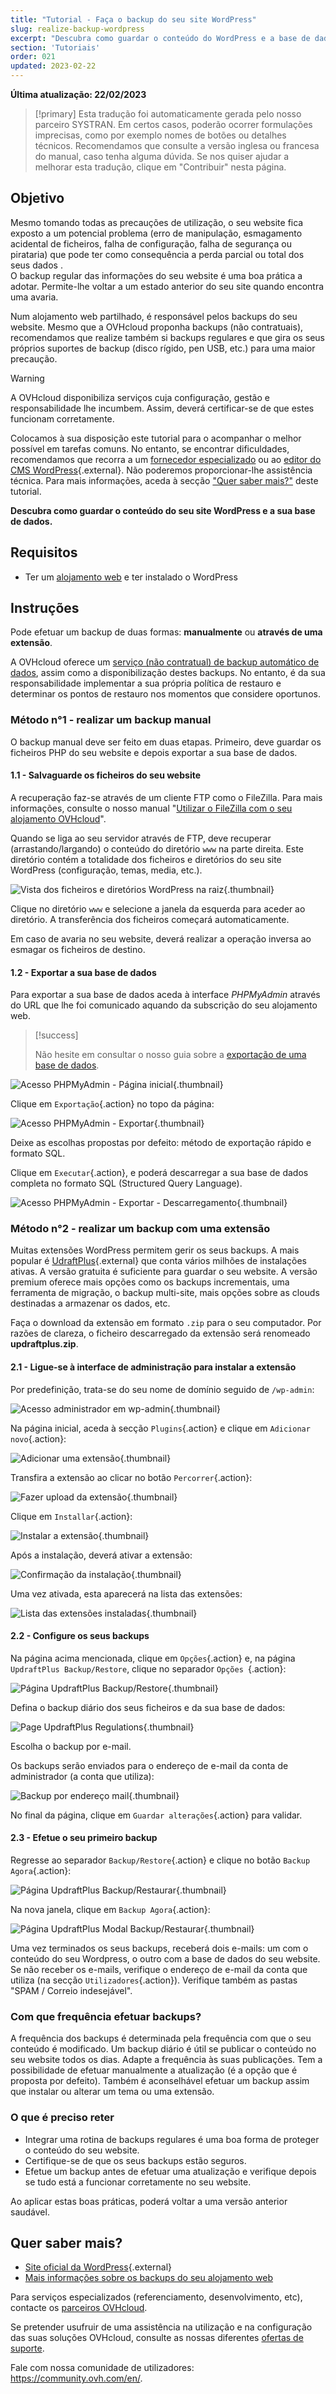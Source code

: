 ```yaml
---
title: "Tutorial - Faça o backup do seu site WordPress"
slug: realize-backup-wordpress
excerpt: "Descubra como guardar o conteúdo do WordPress e a base de dados do seu website"
section: 'Tutoriais'
order: 021
updated: 2023-02-22
---
```


**Última atualização: 22/02/2023**

> [!primary]
> Esta tradução foi automaticamente gerada pelo nosso parceiro SYSTRAN. Em certos casos, poderão ocorrer formulações imprecisas, como por exemplo nomes de botões ou detalhes técnicos. Recomendamos que consulte a versão inglesa ou francesa do manual, caso tenha alguma dúvida. Se nos quiser ajudar a melhorar esta tradução, clique em "Contribuir" nesta página.
>

## Objetivo

Mesmo tomando todas as precauções de utilização, o seu website fica exposto a um potencial problema (erro de manipulação, esmagamento acidental de ficheiros, falha de configuração, falha de segurança ou pirataria) que pode ter como consequência a perda parcial ou total dos seus dados .<br>
O backup regular das informações do seu website é uma boa prática a adotar. Permite-lhe voltar a um estado anterior do seu site quando encontra uma avaria.

Num alojamento web partilhado, é responsável pelos backups do seu website. Mesmo que a OVHcloud proponha backups (não contratuais), recomendamos que realize também si backups regulares e que gira os seus próprios suportes de backup (disco rígido, pen USB, etc.) para uma maior precaução.

> [!warning]
>
> A OVHcloud disponibiliza serviços cuja configuração, gestão e responsabilidade lhe incumbem. Assim, deverá certificar-se de que estes funcionam corretamente.
> 
> Colocamos à sua disposição este tutorial para o acompanhar o melhor possível em tarefas comuns. No entanto, se encontrar dificuldades, recomendamos que recorra a um [fornecedor especializado](https://partner.ovhcloud.com/pt/directory/) ou ao [editor do CMS WordPress](https://wordpress.com/support/){.external}. Não poderemos proporcionar-lhe assistência técnica. Para mais informações, aceda à secção ["Quer saber mais?"](#go-further) deste tutorial.
>

**Descubra como guardar o conteúdo do seu site WordPress e a sua base de dados.**

## Requisitos

- Ter um [alojamento web](https://www.ovhcloud.com/pt/web-hosting/) e ter instalado o WordPress

## Instruções

Pode efetuar um backup de duas formas: **manualmente** ou **através de uma extensão**.

A OVHcloud oferece um [serviço (não contratual) de backup automático de dados](https://docs.ovh.com/pt/hosting/restauracao-ftp-filezilla-area-de-cliente/), assim como a disponibilização destes backups. No entanto, é da sua responsabilidade implementar a sua própria política de restauro e determinar os pontos de restauro nos momentos que considere oportunos.

### Método n°1 - realizar um backup manual

O backup manual deve ser feito em duas etapas. Primeiro, deve guardar os ficheiros PHP do seu website e depois exportar a sua base de dados.

#### 1.1 - Salvaguarde os ficheiros do seu website

A recuperação faz-se através de um cliente FTP como o FileZilla. Para mais informações, consulte o nosso manual "[Utilizar o FileZilla com o seu alojamento OVHcloud](https://docs.ovh.com/pt/hosting/partilhado_guia_de_utilizacao_do_filezilla/)".

Quando se liga ao seu servidor através de FTP, deve recuperar (arrastando/largando) o conteúdo do diretório `www` na parte direita. Este diretório contém a totalidade dos ficheiros e diretórios do seu site WordPress (configuração, temas, media, etc.).

![Vista dos ficheiros e diretórios WordPress na raiz](images/how_to_backup_your_wordpress_1.png){.thumbnail}

Clique no diretório `www` e selecione a janela da esquerda para aceder ao diretório. A transferência dos ficheiros começará automaticamente.

Em caso de avaria no seu website, deverá realizar a operação inversa ao esmagar os ficheiros de destino.

#### 1.2 - Exportar a sua base de dados

Para exportar a sua base de dados aceda à interface _PHPMyAdmin_ através do URL que lhe foi comunicado aquando da subscrição do seu alojamento web.

> [!success]
>
> Não hesite em consultar o nosso guia sobre a [exportação de uma base de dados](https://docs.ovh.com/pt/hosting/partilhado_guia_de_exportacao_de_uma_base_de_dados_mysql/).

![Acesso PHPMyAdmin - Página inicial](images/how_to_backup_your_wordpress_2.png){.thumbnail}

Clique em `Exportação`{.action} no topo da página:

![Acesso PHPMyAdmin - Exportar](images/how_to_backup_your_wordpress_3.png){.thumbnail}

Deixe as escolhas propostas por defeito: método de exportação rápido e formato SQL.

Clique em `Executar`{.action}, e poderá descarregar a sua base de dados completa no formato SQL (Structured Query Language).

![Acesso PHPMyAdmin - Exportar - Descarregamento](images/how_to_backup_your_wordpress_4.png){.thumbnail}

### Método n°2 - realizar um backup com uma extensão

Muitas extensões WordPress permitem gerir os seus backups. A mais popular é [UdraftPlus](https://wordpress.org/plugins/updraftplus/){.external} que conta vários milhões de instalações ativas. A versão gratuita é suficiente para guardar o seu website. A versão premium oferece mais opções como os backups incrementais, uma ferramenta de migração, o backup multi-site, mais opções sobre as clouds destinadas a armazenar os dados, etc.

Faça o download da extensão em formato `.zip` para o seu computador. Por razões de clareza, o ficheiro descarregado da extensão será renomeado **updraftplus.zip**.

#### 2.1 - Ligue-se à interface de administração para instalar a extensão

Por predefinição, trata-se do seu nome de domínio seguido de `/wp-admin`:

![Acesso administrador em wp-admin](images/how_to_backup_your_wordpress_5.png){.thumbnail}

Na página inicial, aceda à secção `Plugins`{.action} e clique em `Adicionar novo`{.action}:

![Adicionar uma extensão](images/how_to_backup_your_wordpress_6.png){.thumbnail}

Transfira a extensão ao clicar no botão `Percorrer`{.action}:

![Fazer upload da extensão](images/how_to_backup_your_wordpress_7.png){.thumbnail}

Clique em `Installar`{.action}:

![Instalar a extensão](images/how_to_backup_your_wordpress_8.png){.thumbnail}

Após a instalação, deverá ativar a extensão:

![Confirmação da instalação](images/how_to_backup_your_wordpress_9.png){.thumbnail}

Uma vez ativada, esta aparecerá na lista das extensões:

![Lista das extensões instaladas](images/how_to_backup_your_wordpress_10.png){.thumbnail}

#### 2.2 - Configure os seus backups

Na página acima mencionada, clique em `Opções`{.action} e, na página `UpdraftPlus Backup/Restore`, clique no separador `Opções
`{.action}:

![Página UpdraftPlus Backup/Restore](images/how_to_backup_your_wordpress_11.png){.thumbnail}

Defina o backup diário dos seus ficheiros e da sua base de dados:

![Page UpdraftPlus Regulations](images/how_to_backup_your_wordpress_12.png){.thumbnail}

Escolha o backup por e-mail.

Os backups serão enviados para o endereço de e-mail da conta de administrador (a conta que utiliza):

![Backup por endereço mail](images/how_to_backup_your_wordpress_13.png){.thumbnail}

No final da página, clique em `Guardar alterações`{.action} para validar.

#### 2.3 - Efetue o seu primeiro backup

Regresse ao separador `Backup/Restore`{.action} e clique no botão `Backup Agora`{.action}:

![Página UpdraftPlus Backup/Restaurar](images/how_to_backup_your_wordpress_14.png){.thumbnail}

Na nova janela, clique em `Backup Agora`{.action}:

![Página UpdraftPlus Modal Backup/Restaurar](images/how_to_backup_your_wordpress_15.png){.thumbnail}

Uma vez terminados os seus backups, receberá dois e-mails: um com o conteúdo do seu Wordpress, o outro com a base de dados do seu website.
Se não receber os e-mails, verifique o endereço de e-mail da conta que utiliza (na secção `Utilizadores`{.action}). Verifique também as pastas "SPAM / Correio indesejável".

### Com que frequência efetuar backups?

A frequência dos backups é determinada pela frequência com que o seu conteúdo é modificado. Um backup diário é útil se publicar o conteúdo no seu website todos os dias. Adapte a frequência às suas publicações. Tem a possibilidade de efetuar manualmente a atualização (é a opção que é proposta por defeito). Também é aconselhável efetuar um backup assim que instalar ou alterar um tema ou uma extensão.

### O que é preciso reter

- Integrar uma rotina de backups regulares é uma boa forma de proteger o conteúdo do seu website.
- Certifique-se de que os seus backups estão seguros.
- Efetue um backup antes de efetuar uma atualização e verifique depois se tudo está a funcionar corretamente no seu website. 

Ao aplicar estas boas práticas, poderá voltar a uma versão anterior saudável.

## Quer saber mais? <a name="go-further"></a>

- [Site oficial da WordPress](https://wordpress.org){.external}
- [Mais informações sobre os backups do seu alojamento web](https://docs.ovh.com/pt/hosting/especificidades-tecnicas-alojamentos-partilhados/#informacoes-sobre-backups-automaticos)

Para serviços especializados (referenciamento, desenvolvimento, etc), contacte os [parceiros OVHcloud](https://partner.ovhcloud.com/pt/directory/).

Se pretender usufruir de uma assistência na utilização e na configuração das suas soluções OVHcloud, consulte as nossas diferentes [ofertas de suporte](https://www.ovhcloud.com/pt/support-levels/).

Fale com nossa comunidade de utilizadores: <https://community.ovh.com/en/>. 